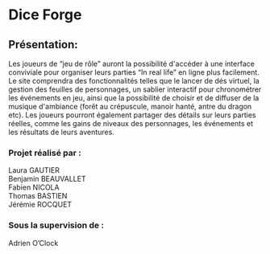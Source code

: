 # Dice Forge



## Présentation:
Les joueurs de “jeu de rôle” auront la possibilité d'accéder à une interface conviviale pour organiser leurs parties “In real life” en ligne plus facilement. Le site comprendra des fonctionnalités telles que le lancer de dés virtuel, la gestion des feuilles de personnages, un sablier interactif pour chronométrer les événements en jeu, ainsi que la possibilité de choisir et de diffuser de la musique d'ambiance (forêt au crépuscule, manoir hanté, antre du dragon etc). Les joueurs pourront également partager des détails sur leurs parties réelles, comme les gains de niveaux des personnages, les événements et les résultats de leurs aventures.

### Projet réalisé par :
Laura GAUTIER  
Benjamin BEAUVALLET  
Fabien NICOLA  
Thomas BASTIEN  
Jérémie ROCQUET  
 
### Sous la supervision de :
Adrien O’Clock

